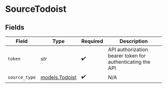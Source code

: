 # SourceTodoist


## Fields

| Field                                                     | Type                                                      | Required                                                  | Description                                               |
| --------------------------------------------------------- | --------------------------------------------------------- | --------------------------------------------------------- | --------------------------------------------------------- |
| `token`                                                   | *str*                                                     | :heavy_check_mark:                                        | API authorization bearer token for authenticating the API |
| `source_type`                                             | [models.Todoist](../models/todoist.md)                    | :heavy_check_mark:                                        | N/A                                                       |